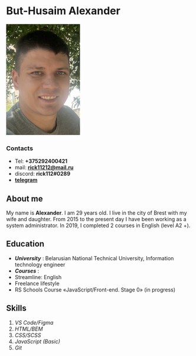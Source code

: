 # But-Husaim Alexander 
![photo](img/01.jpg)
### Contacts

* Tel: **+375292400421**
* mail: **rick11212@mail.ru**
* discord: **rick112#0289**
* **[telegram](https://t.me/rick11212)**

## About me

My name is **Alexander**. I am 29 years old. I live in the city of Brest with my wife and daughter. From 2015 to the present day I have been working as a system administrator. In 2019, I completed 2 courses in English (level A2 +).

## Education
* ***University*** :  Belarusian National Technical University, Information technology engineer
* ***Courses*** : 
 * Streamline: English
 * Freelance lifestyle
 * RS Schools Course «JavaScript/Front-end. Stage 0» (in progress)

## Skills
1. *VS Code/Figma*
1. *HTML/BEM*
1. *CSS/SCSS*
1. *JavaScript (Basic)*
1. *Git*

